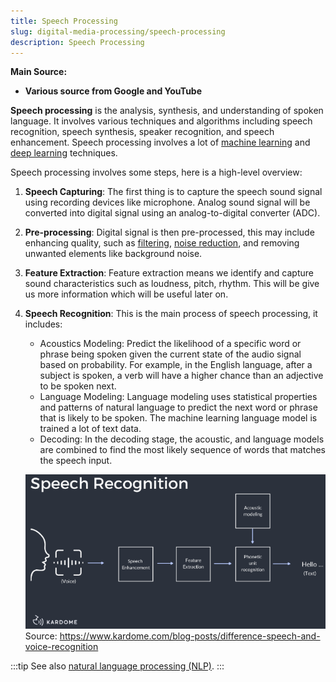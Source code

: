 ```yaml
---
title: Speech Processing
slug: digital-media-processing/speech-processing
description: Speech Processing
---
```


**Main Source:**

- **Various source from Google and YouTube**

**Speech processing** is the analysis, synthesis, and understanding of spoken language. It involves various techniques and algorithms including speech recognition, speech synthesis, speaker recognition, and speech enhancement. Speech processing involves a lot of [machine learning](/cs-notes/machine-learning-intro) and [deep learning](/cs-notes/deep-learning-intro) techniques.

Speech processing involves some steps, here is a high-level overview:

1. **Speech Capturing**: The first thing is to capture the speech sound signal using recording devices like microphone. Analog sound signal will be converted into digital signal using an analog-to-digital converter (ADC).
2. **Pre-processing**: Digital signal is then pre-processed, this may include enhancing quality, such as [filtering](/cs-notes/digital-signal-processing/filtering), [noise reduction](/cs-notes/digital-signal-processing/denoising), and removing unwanted elements like background noise.
3. **Feature Extraction**: Feature extraction means we identify and capture sound characteristics such as loudness, pitch, rhythm. This will be give us more information which will be useful later on.
4. **Speech Recognition**: This is the main process of speech processing, it includes:

   - Acoustics Modeling: Predict the likelihood of a specific word or phrase being spoken given the current state of the audio signal based on probability. For example, in the English language, after a subject is spoken, a verb will have a higher chance than an adjective to be spoken next.
   - Language Modeling: Language modeling uses statistical properties and patterns of natural language to predict the next word or phrase that is likely to be spoken. The machine learning language model is trained a lot of text data.
   - Decoding: In the decoding stage, the acoustic, and language models are combined to find the most likely sequence of words that matches the speech input.

   ![Flowchart of speech processing and a sound signal is identified as hello](./speech-recognition.png)  
   Source: https://www.kardome.com/blog-posts/difference-speech-and-voice-recognition

:::tip
See also [natural language processing (NLP)](/cs-notes/deep-learning/deep-learning-tasks#natural-language-processing-nlp).
:::
